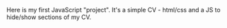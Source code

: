 Here is my first JavaScript "project". It's  a simple CV - html/css and a JS to hide/show sections of my CV.
